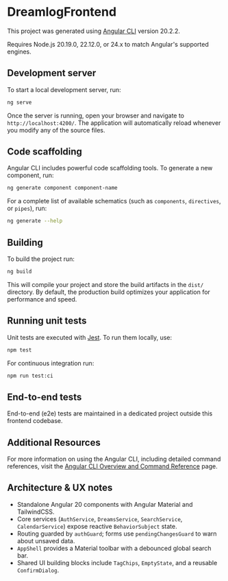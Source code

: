 # DreamlogFrontend

This project was generated using [Angular CLI](https://github.com/angular/angular-cli) version 20.2.2.

Requires Node.js 20.19.0, 22.12.0, or 24.x to match Angular's supported engines.

## Development server

To start a local development server, run:

```bash
ng serve
```

Once the server is running, open your browser and navigate to `http://localhost:4200/`. The application will automatically reload whenever you modify any of the source files.

## Code scaffolding

Angular CLI includes powerful code scaffolding tools. To generate a new component, run:

```bash
ng generate component component-name
```

For a complete list of available schematics (such as `components`, `directives`, or `pipes`), run:

```bash
ng generate --help
```

## Building

To build the project run:

```bash
ng build
```

This will compile your project and store the build artifacts in the `dist/` directory. By default, the production build optimizes your application for performance and speed.

## Running unit tests

Unit tests are executed with [Jest](https://jestjs.io/). To run them locally, use:

```bash
npm test
```

For continuous integration run:

```bash
npm run test:ci
```

## End-to-end tests

End-to-end (e2e) tests are maintained in a dedicated project outside this frontend codebase.

## Additional Resources

For more information on using the Angular CLI, including detailed command references, visit the [Angular CLI Overview and Command Reference](https://angular.dev/tools/cli) page.

## Architecture & UX notes

- Standalone Angular 20 components with Angular Material and TailwindCSS.
- Core services (`AuthService`, `DreamsService`, `SearchService`, `CalendarService`) expose reactive `BehaviorSubject` state.
- Routing guarded by `authGuard`; forms use `pendingChangesGuard` to warn about unsaved data.
- `AppShell` provides a Material toolbar with a debounced global search bar.
- Shared UI building blocks include `TagChips`, `EmptyState`, and a reusable `ConfirmDialog`.
